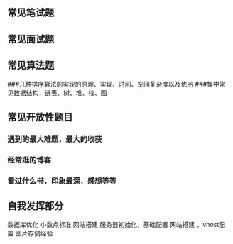 ## 常见笔试题


## 常见面试题


## 常见算法题

###几种排序算法的实现的原理、实现、时间、空间复杂度以及优劣
###集中常见数据结构，链表、树、堆、栈、图

## 常见开放性题目

### 遇到的最大难题，最大的收获
### 经常逛的博客
### 看过什么书，印象最深，感想等等

## 自我发挥部分
数据库优化
小数点标准
网站搭建
服务器初始化，基础配置
网站搭建 ，vhost配置
图片存储经验

